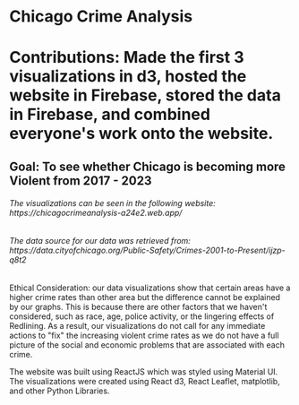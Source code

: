 # Chicago Crime Analysis
<body>
    <h1>Contributions: Made the first 3 visualizations in d3, hosted the website in Firebase, stored the data in Firebase, and combined everyone's work onto the website.</h1>
    <h2>Goal: To see whether Chicago is becoming more Violent from 2017 - 2023</h2>
    <h6>The visualizations can be seen in the following website: https://chicagocrimeanalysis-a24e2.web.app/</h6>
    <h6>The data source for our data was retrieved from: https://data.cityofchicago.org/Public-Safety/Crimes-2001-to-Present/ijzp-q8t2</h6>
    <p>Ethical Consideration: our data visualizations show that certain areas have a higher crime rates than other area but the difference cannot be explained by our graphs. This is because there are other factors that we haven't considered, such as race, age, police activity, or the lingering effects of Redlining. As a result, our visualizations do not call for any immediate actions to "fix" the increasing violent crime rates as we do not have a full picture of the social and economic problems that are associated with each crime.</p>
    <p>The website was built using ReactJS which was styled using Material UI. The visualizations were created using React d3, React Leaflet, matplotlib, and other Python Libraries.</p>
</body>